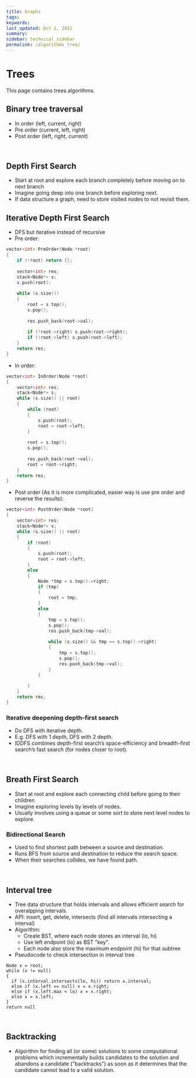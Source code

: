 ```yaml
---
title: Graphs
tags: 
keywords: 
last_updated: Oct 2, 2022
summary: 
sidebar: technical_sidebar
permalink: /algorithms_tree/
---
```


# Trees
This page contains trees algorithms. 

## Binary tree traversal
- In order (left, current, right)
- Pre order (current, left, right)
- Post order (left, right, current)

<br/>

## Depth First Search
- Start at root and explore each branch completely before moving on to next branch
- Imagine going deep into one branch before exploring next.
- If data structure a graph, need to store visited nodes to not revisit them.

## Iterative Depth First Search
- DFS but iterative instead of recursive
- Pre order:

```c++
vector<int> PreOrder(Node *root)
{
    if (!root) return {};
    
    vector<int> res;
    stack<Node*> s;
    s.push(root);
    
    while (s.size())
    {
        root = s.top();
        s.pop();
        
        res.push_back(root->val);
        
        if (!root->right) s.push(root->right);
        if (!root->left) s.push(root->left);
    }
    return res;
}
```

- In order:

```c++
vector<int> InOrder(Node *root)
{
    vector<int> res;
    stack<Node*> s;
    while (s.size() || root)
    {
        while (root)
        {
            s.push(root);
            root = root->left;
        }
        
        root = s.top();
        s.pop();
        
        res.push_back(root->val);
        root = root->right;
    }
    return res;
}
```

- Post order (As it is more complicated, easier way is use pre order and reverse the results):

```c++
vector<int> PostOrder(Node *root)
{
    vector<int> res;
    stack<Node*> s;
    while (s.size() || root)
    {
        if (root)
        {
            s.push(root);
            root = root->left;
        }
        else
        {
            Node *tmp = s.top()->right;
            if (tmp)
            {
                root = tmp;
            }
            else
            {
                tmp = s.top();
                s.pop();
                res.push_back(tmp->val);
                
                while (s.size() && tmp == s.top()->right)
                {
                    tmp = s.top();
                    s.pop();
                    res.push_back(tmp->val);
                }
            }
            
        }
    }
    return res;
}
```

### Iterative deepening depth-first search
- Do DFS with iterative depth.
- E.g. DFS with 1 depth, DFS with 2 depth.
- IDDFS combines depth-first search’s space-efficiency and breadth-first search’s fast search (for nodes closer to root). 

<br/>

## Breath First Search
- Start at root and explore each connecting child before going to their children
- Imagine exploring levels by levels of nodes.
- Usually involves using a queue or some sort to store next level nodes to explore. 

### Bidirectional Search
- Used to find shortest path between a source and destination.
- Runs BFS from source and destination to reduce the search space. 
- When their searches collides, we have found path.

<br/>

## Interval tree
- Tree data structure that holds intervals and allows efficient search for overalpping intervals. 
- API: insert, get, delete, intersects (find all intervals intersecting a interval)
- Algorithm:
  - Create BST, where each node stores an interval (lo, hi)
  - Use left endpoint (lo) as BST "key".
  - Each node also store the maximum endpoint (hi) for that subtree
- Pseudocode to check intersection in interval tree

```
Node x = root;
while (x != null)
{
  if (x.interval.intersects(lo, hi)) return x.interval;
  else if (x.left == null) x = x.right;
  else if (x.left.max < lo) x = x.right;
  else x = x.left;
}
return null
```

<br/>

## Backtracking
- Algorithm for finding all (or some) solutions to some computational problems which incrementally builds 
candidates to the solution and abandons a candidate ("backtracks") as soon as it determines that the candidate 
cannot lead to a valid solution.